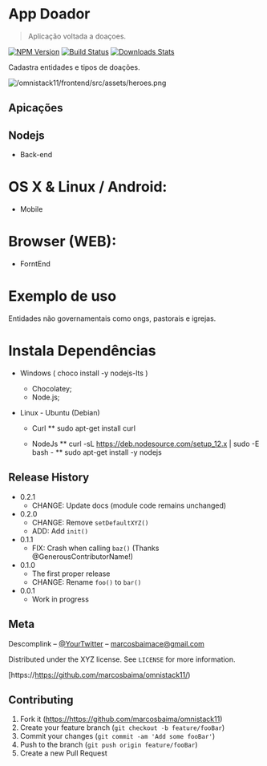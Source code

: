 # App Doador
> Aplicação voltada a doaçoes.

[![NPM Version][npm-image]][npm-url]
[![Build Status][travis-image]][travis-url]
[![Downloads Stats][npm-downloads]][npm-url]

Cadastra entidades e tipos de doações.

![/omnistack11/frontend/src/assets/heroes.png](header.png)



## Apicações

## Nodejs

  * Back-end

# OS X & Linux / Android:

  * Mobile

# Browser (WEB):

  * ForntEnd

# Exemplo de uso
  Entidades não governamentais como ongs, pastorais e igrejas. 

# Instala Dependências

* Windows ( choco install -y nodejs-lts )
  * Chocolatey;
  * Node.js;
   
  
* Linux - Ubuntu (Debian)

  * Curl
    ** sudo apt-get install curl
    
  * NodeJs
    ** curl -sL https://deb.nodesource.com/setup_12.x | sudo -E bash -
    ** sudo apt-get install -y nodejs
  
  

## Release History

* 0.2.1
    * CHANGE: Update docs (module code remains unchanged)
* 0.2.0
    * CHANGE: Remove `setDefaultXYZ()`
    * ADD: Add `init()`
* 0.1.1
    * FIX: Crash when calling `baz()` (Thanks @GenerousContributorName!)
* 0.1.0
    * The first proper release
    * CHANGE: Rename `foo()` to `bar()`
* 0.0.1
    * Work in progress

## Meta

Descomplink – [@YourTwitter](https://twitter.com/descomplink) – marcosbaimace@gmail.com

Distributed under the XYZ license. See ``LICENSE`` for more information.

[https://https://github.com/marcosbaima/omnistack11/)

## Contributing

1. Fork it (<https://https://github.com/marcosbaima/omnistack11>)
2. Create your feature branch (`git checkout -b feature/fooBar`)
3. Commit your changes (`git commit -am 'Add some fooBar'`)
4. Push to the branch (`git push origin feature/fooBar`)
5. Create a new Pull Request

<!-- Markdown link & img dfn's -->
[npm-image]: https://img.shields.io/npm/v/datadog-metrics.svg?style=flat-square
[npm-url]: https://npmjs.org/package/datadog-metrics
[npm-downloads]: https://img.shields.io/npm/dm/datadog-metrics.svg?style=flat-square
[travis-image]: https://img.shields.io/travis/dbader/node-datadog-metrics/master.svg?style=flat-square
[travis-url]: https://travis-ci.org/dbader/node-datadog-metrics
[wiki]: https://github.com/yourname/yourproject/wiki

